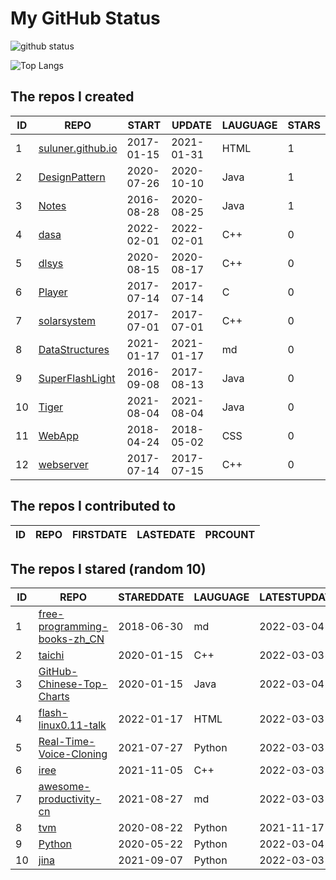 # My GitHub Status

<img src="https://github-readme-stats-1.yihong0618.vercel.app/api?username=ThaddeusJiang&show_icons=true&&&hide_title=true&count_private=true" alt="github status" />

![Top Langs](https://github-readme-stats-1.yihong0618.vercel.app/api/top-langs/?username=ThaddeusJiang&layout=compact)

<!--START_SECTION:my_github-->
## The repos I created
| ID |                               REPO                                |   START    |   UPDATE   | LAUGUAGE | STARS |
|----|-------------------------------------------------------------------|------------|------------|----------|-------|
|  1 | [suluner.github.io](https://github.com/suluner/suluner.github.io) | 2017-01-15 | 2021-01-31 | HTML     |     1 |
|  2 | [DesignPattern](https://github.com/suluner/DesignPattern)         | 2020-07-26 | 2020-10-10 | Java     |     1 |
|  3 | [Notes](https://github.com/suluner/Notes)                         | 2016-08-28 | 2020-08-25 | Java     |     1 |
|  4 | [dasa](https://github.com/suluner/dasa)                           | 2022-02-01 | 2022-02-01 | C++      |     0 |
|  5 | [dlsys](https://github.com/suluner/dlsys)                         | 2020-08-15 | 2020-08-17 | C++      |     0 |
|  6 | [Player](https://github.com/suluner/Player)                       | 2017-07-14 | 2017-07-14 | C        |     0 |
|  7 | [solarsystem](https://github.com/suluner/solarsystem)             | 2017-07-01 | 2017-07-01 | C++      |     0 |
|  8 | [DataStructures](https://github.com/suluner/DataStructures)       | 2021-01-17 | 2021-01-17 | md       |     0 |
|  9 | [SuperFlashLight](https://github.com/suluner/SuperFlashLight)     | 2016-09-08 | 2017-08-13 | Java     |     0 |
| 10 | [Tiger](https://github.com/suluner/Tiger)                         | 2021-08-04 | 2021-08-04 | Java     |     0 |
| 11 | [WebApp](https://github.com/suluner/WebApp)                       | 2018-04-24 | 2018-05-02 | CSS      |     0 |
| 12 | [webserver](https://github.com/suluner/webserver)                 | 2017-07-14 | 2017-07-15 | C++      |     0 |

## The repos I contributed to
| ID | REPO | FIRSTDATE | LASTEDATE | PRCOUNT |
|----|------|-----------|-----------|---------|

## The repos I stared (random 10)
| ID |                                           REPO                                            | STAREDDATE | LAUGUAGE | LATESTUPDATE |
|----|-------------------------------------------------------------------------------------------|------------|----------|--------------|
|  1 | [free-programming-books-zh_CN](https://github.com/justjavac/free-programming-books-zh_CN) | 2018-06-30 | md       | 2022-03-04   |
|  2 | [taichi](https://github.com/taichi-dev/taichi)                                            | 2020-01-15 | C++      | 2022-03-03   |
|  3 | [GitHub-Chinese-Top-Charts](https://github.com/GrowingGit/GitHub-Chinese-Top-Charts)      | 2020-01-15 | Java     | 2022-03-04   |
|  4 | [flash-linux0.11-talk](https://github.com/sunym1993/flash-linux0.11-talk)                 | 2022-01-17 | HTML     | 2022-03-03   |
|  5 | [Real-Time-Voice-Cloning](https://github.com/CorentinJ/Real-Time-Voice-Cloning)           | 2021-07-27 | Python   | 2022-03-03   |
|  6 | [iree](https://github.com/google/iree)                                                    | 2021-11-05 | C++      | 2022-03-03   |
|  7 | [awesome-productivity-cn](https://github.com/eastlakeside/awesome-productivity-cn)        | 2021-08-27 | md       | 2022-03-03   |
|  8 | [tvm](https://github.com/tqchen/tvm)                                                      | 2020-08-22 | Python   | 2021-11-17   |
|  9 | [Python](https://github.com/TheAlgorithms/Python)                                         | 2020-05-22 | Python   | 2022-03-04   |
| 10 | [jina](https://github.com/jina-ai/jina)                                                   | 2021-09-07 | Python   | 2022-03-03   |

<!--END_SECTION:my_github-->